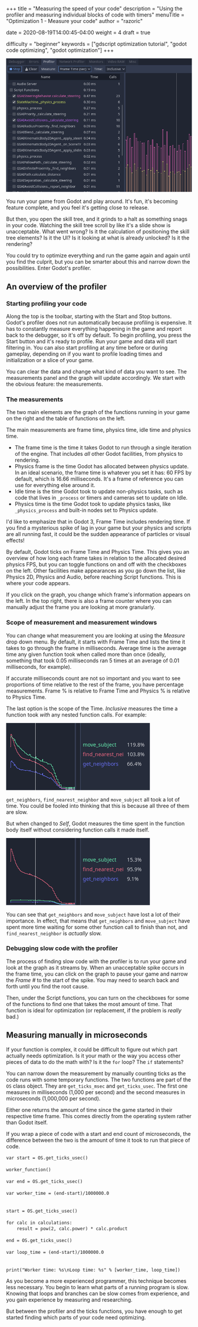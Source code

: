 +++
title = "Measuring the speed of your code"
description = "Using the profiler and measuring individual blocks of code with timers"
menuTitle = "Optimization 1 - Measure your code"
author = "razoric"

date = 2020-08-19T14:00:45-04:00
weight = 4
draft = true

difficulty = "beginner"
keywords = ["gdscript optimization tutorial", "godot code optimizing", "godot optimization"]
+++

![The profiler](images/profiler.png)

You run your game from Godot and play around. It's fun, it's becoming feature complete, and you feel it's getting close to release. 

But then, you open the skill tree, and it grinds to a halt as something snags in your code. Watching the skill tree scroll by like it's a slide show is unacceptable. What went wrong? Is it the calculation of positioning the skill tree elements? Is it the UI? Is it looking at what is already unlocked? Is it the rendering?

You could try to optimize everything and run the game again and again until you find the culprit, but you can be smarter about this and narrow down the possibilities. Enter Godot's profiler.

## An overview of the profiler

### Starting profiling your code

Along the top is the toolbar, starting with the Start and Stop buttons. Godot's profiler does not run automatically because profiling is expensive. It has to constantly measure everything happening in the game and report back to the debugger, so it's off by default. To begin profiling, you press the Start button and it's ready to profile. Run your game and data will start filtering in. You can also start profiling at any time before or during gameplay, depending on if you want to profile loading times and initialization or a slice of your game.

You can clear the data and change what kind of data you want to see. The measurements panel and the graph will update accordingly. We start with the obvious feature: the measurements.

### The measurements

The two main elements are the graph of the functions running in your game on the right and the table of functions on the left.

The main measurements are frame time, physics time, idle time and physics time.

-   The frame time is the time it takes Godot to run through a single iteration of the engine. That includes _all_ other Godot facilities, from physics to rendering.
-   Physics frame is the time Godot has allocated between physics update. In an ideal scenario, the frame time is whatever you set it has: 60 FPS by default, which is 16.66 milliseconds. It's a frame of reference you can use for everything else around it.
-   Idle time is the time Godot took to update non-physics tasks, such as code that lives in `_process` or timers and cameras set to update on Idle.
-   Physics time is the time Godot took to update physics tasks, like `_physics_process` and built-in nodes set to Physics update.

<p class="note">
I'd like to emphasize that in Godot 3, Frame Time includes rendering time. If you find a mysterious spike of lag in your game but your physics and scripts are all running fast, it could be the sudden appearance of particles or visual effects!
</p>

By default, Godot ticks on Frame Time and Physics Time. This gives you an overview of how long each frame takes in relation to the allocated desired physics FPS, but you can toggle functions on and off with the checkboxes on the left. Other facilities make appearances as you go down the list, like Physics 2D, Physics and Audio, before reaching Script functions. This is where your code appears.

If you click on the graph, you change which frame's information appears on the left. In the top right, there is also a frame counter where you can manually adjust the frame you are looking at more granularly.

### Scope of measurement and measurement windows

You can change what measurement you are looking at using the _Measure_ drop down menu. By default, it starts with Frame Time and lists the time it takes to go through the frame in milliseconds. Average time is the average time any given function took when called more than once (ideally, something that took 0.05 milliseconds ran 5 times at an average of 0.01 milliseconds, for example).

If accurate milliseconds count are not so important and you want to see proportions of time relative to the rest of the frame, you have percentage measurements. Frame % is relative to Frame Time and Physics % is relative to Physics Time.

The last option is the scope of the Time. _Inclusive_ measures the time a function took _with_ any nested function calls. For example:

![Measuring inclusive](images/split_curve.png)

`get_neighbors`, `find_nearest_neighbor` and `move_subject` all took a lot of time. You could be fooled into thinking that this is because all three of them are slow.

But when changed to _Self_, Godot measures the time spent in the function body itself without considering function calls it made itself.

![Measuring self](images/self_curve.png)

You can see that `get_neighbors` and `move_subject` have lost a lot of their importance. In effect, that means that `get_neighbors` and `move_subject` have spent more time waiting for some other function call to finish than not, and `find_nearest_neighbor` is _actually_ slow.

### Debugging slow code with the profiler

The process of finding slow code with the profiler is to run your game and look at the graph as it streams by. When an unacceptable spike occurs in the frame time, you can click on the graph to pause your game and narrow the _Frame #_ to the start of the spike. You may need to search back and forth until you find the root cause.

Then, under the Script functions, you can turn on the checkboxes for some of the functions to find one that takes the most amount of time. That function is ideal for optimization (or replacement, if the problem is _really_ bad.)

## Measuring manually in microseconds

If your function is complex, it could be difficult to figure out which part actually needs optimization. Is it your math or the way you access other pieces of data to do the math with? Is it the `for` loop? The `if` statements?

You can narrow down the measurement by manually counting ticks as the code runs with some temporary functions. The two functions are part of the `OS` class object. They are `get_ticks_msec` and `get_ticks_usec`. The first one measures in milliseconds (1,000 per second) and the second measures in microseconds (1,000,000 per second).

Either one returns the amount of time since the game started in their respective time frame. This comes directly from the operating system rather than Godot itself.

If you wrap a piece of code with a start and end count of microseconds, the difference between the two is the amount of time it took to run that piece of code.

```gdscript
var start = OS.get_ticks_usec()

worker_function()

var end = OS.get_ticks_usec()

var worker_time = (end-start)/1000000.0


start = OS.get_ticks_usec()

for calc in calculations:
    result = pow(2, calc.power) * calc.product

end = OS.get_ticks_usec()

var loop_time = (end-start)/1000000.0


print("Worker time: %s\nLoop time: %s" % [worker_time, loop_time])
```

As you become a more experienced programmer, this technique becomes less necessary. You begin to learn what parts of a running program is slow. Knowing that loops and branches can be slow comes from experience, and you gain experience by measuring and researching.

But between the profiler and the ticks functions, you have enough to get started finding which parts of your code need optimizing.
